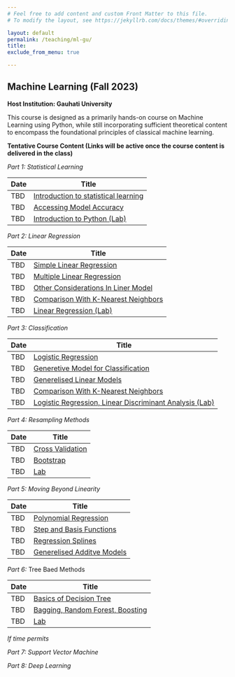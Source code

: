 ```yaml
---
# Feel free to add content and custom Front Matter to this file.
# To modify the layout, see https://jekyllrb.com/docs/themes/#overriding-theme-defaults

layout: default
permalink: /teaching/ml-gu/
title: 
exclude_from_menu: true

---
```


## Machine Learning (Fall 2023)
**Host Institution: Gauhati University**

This course is designed as a primarily hands-on course on Machine Learning using Python, while still incorporating sufficient theoretical content to encompass the foundational principles of classical machine learning.



**Tentative Course Content (Links will be active once the course content is delivered in the class)**

*Part 1: Statistical Learning*

| Date | Title |
|--|--|
| TBD | [Introduction to statistical learning](/) |
| TBD | [Accessing Model Accuracy](/)|
| TBD | [Introduction to Python (Lab)](/) |

*Part 2: Linear Regression*

| Date | Title |
|--|--|
| TBD | [Simple Linear Regression](/) |
| TBD | [Multiple Linear Regression](/)|
| TBD | [Other Considerations In Liner Model](/) |
| TBD | [Comparison With K-Nearest Neighbors](/) |
| TBD | [Linear Regression (Lab)](/) |

*Part 3: Classification*

| Date | Title |
|--|--|
| TBD | [Logistic Regression](/) |
| TBD | [Generetive Model for Classification](/)|
| TBD | [Generelised Linear Models](/) |
| TBD | [Comparison With K-Nearest Neighbors](/) |
| TBD | [Logistic Regression, Linear Discriminant Analysis (Lab)](/) |

*Part 4: Resampling Methods*

| Date | Title |
|--|--|
| TBD | [Cross Validation](/) |
| TBD | [Bootstrap](/)|
| TBD | [Lab](/) |

*Part 5: Moving Beyond Linearity*

| Date | Title |
|--|--|
| TBD | [Polynomial Regression](/) |
| TBD | [Step and Basis Functions](/)|
| TBD | [Regression Splines](/) |
| TBD | [Generelised Additve Models](/) |

*Part 6:* Tree Baed Methods

| Date | Title |
|--|--|
| TBD | [Basics of Decision Tree](/) |
| TBD | [Bagging, Random Forest, Boosting](/)|
| TBD | [Lab](/) |


*If time permits*

*Part 7: Support Vector Machine*

*Part 8: Deep Learning*